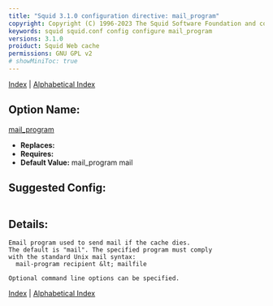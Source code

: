 ```yaml
---
title: "Squid 3.1.0 configuration directive: mail_program"
copyright: Copyright (C) 1996-2023 The Squid Software Foundation and contributors
keywords: squid squid.conf config configure mail_program
versions: 3.1.0
proiduct: Squid Web cache
permissions: GNU GPL v2
# showMiniToc: true
---
```

[Index](index#toc_mail_program) | [Alphabetical Index](index_all#toc_mail_program)

## Option Name:
[mail_program](#mail_program)
 * **Replaces:** 
 * **Requires:** 
 * **Default Value:** mail_program mail


## Suggested Config:
```plaintext

```

## Details:

	Email program used to send mail if the cache dies.
	The default is "mail". The specified program must comply
	with the standard Unix mail syntax:
	  mail-program recipient &lt; mailfile

	Optional command line options can be specified.



[Index](index#toc_mail_program) | [Alphabetical Index](index_all#toc_mail_program)

